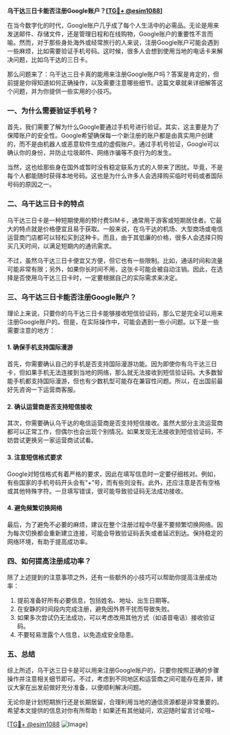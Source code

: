 **乌干达三日卡能否注册Google账户？[[TG💪+ @esim1088](https://t.me/s/esim1088)]**

在当今数字化的时代，Google账户几乎成了每个人生活中的必需品。无论是用来发送邮件、存储文件，还是管理日程和在线购物，Google账户的重要性不言而喻。然而，对于那些身处海外或经常旅行的人来说，注册Google账户可能会遇到一些麻烦，比如需要验证手机号码。这时候，很多人会想到使用当地的电话卡来解决问题，比如乌干达的三日卡。

那么问题来了：乌干达三日卡真的能用来注册Google账户吗？答案是肯定的，但前提是你得知道如何正确操作，以及需要注意哪些细节。这篇文章就来详细解答这个问题，并为你提供一些实用的小技巧。

### 一、为什么需要验证手机号？

首先，我们需要了解为什么Google要通过手机号进行验证。其实，这主要是为了保障账户的安全性。Google希望确保每一个新注册的账户都是由真实用户创建的，而不是由机器人或恶意软件生成的虚假账户。通过手机号验证，Google可以确认你的身份，并防止垃圾邮件、网络诈骗等不良行为的发生。

当然，这也给那些身在国外或暂时没有稳定联系方式的人带来了困扰。毕竟，不是每个人都能随时获得本地号码。这也是为什么许多人会选择购买临时号码或者国际号码的原因之一。

### 二、乌干达三日卡的特点

乌干达三日卡是一种短期使用的预付费SIM卡，通常用于游客或短期居住者。它最大的特点就是价格便宜且易于获取。一般来说，在乌干达的机场、大型商场或电信运营商门店都可以轻松买到这种卡。而且，由于其低廉的价格，很多人会选择只购买几天时间，以满足短期内的通讯需求。

不过，虽然乌干达三日卡便宜又方便，但它也有一些限制。比如，通话时间和流量可能非常有限；另外，如果你长时间不用，这张卡可能会被自动注销。因此，在选择是否使用乌干达三日卡时，一定要根据自己的实际需求来决定。

### 三、乌干达三日卡能否注册Google账户？

理论上来说，只要你的乌干达三日卡能够接收短信验证码，那么它是完全可以用来注册Google账户的。但是，在实际操作中，可能会遇到一些小问题。以下是一些需要注意的地方：

#### 1. 确保手机支持国际漫游

首先，你需要确认自己的手机是否支持国际漫游功能。因为即使你有乌干达三日卡，但如果手机无法连接到当地的网络，那么就无法接收到短信验证码。大多数智能手机都支持国际漫游，但也有少数机型可能存在兼容性问题。所以，在出国前最好先咨询一下运营商客服。

#### 2. 确认运营商是否支持短信接收

其次，你需要确认乌干达的电信运营商是否支持短信接收。虽然大部分主流运营商都可以正常工作，但偶尔也会出现个别情况。如果发现无法接收到短信验证码，不妨尝试更换另一家运营商试试看。

#### 3. 注意短信格式要求

Google对短信格式有着严格的要求，因此在填写信息时一定要仔细核对。例如，有些国家的手机号码开头会有“+”号，而有些则没有。此外，还应注意是否有空格或其他特殊字符。一旦填写错误，很可能导致验证码无法成功接收。

#### 4. 避免频繁切换网络

最后，为了避免不必要的麻烦，建议在整个注册过程中尽量不要频繁切换网络。因为每次切换都会重新建立连接，可能会导致验证码丢失或者延迟到达。保持稳定的网络环境，有助于提高成功率。

### 四、如何提高注册成功率？

除了上述提到的注意事项之外，还有一些额外的小技巧可以帮助你提高注册成功率：

1. 提前准备好所有必要信息，包括姓名、地址、出生日期等。
2. 在安静的时间段内完成注册，避免因外界干扰而导致失败。
3. 如果多次尝试仍无法成功，可以考虑改用其他方式（如语音电话）接收验证码。
4. 不要轻易泄露个人信息，以免造成安全隐患。

### 五、总结

综上所述，乌干达三日卡是可以用来注册Google账户的，只要你按照正确的步骤操作并注意相关细节即可。不过，考虑到不同地区和运营商之间可能存在差异，建议大家在出发前做好充分准备，以便顺利解决问题。

无论你是计划短期旅行还是长期居留，合理利用当地的通信资源都是非常重要的。希望本文提供的信息对你有所帮助！如果还有其他疑问，欢迎随时留言讨论哦~

[[TG💪+ @esim1088](https://t.me/s/esim1088) ![Image](https://i.postimg.cc/4NQfJmqS/Snipaste-2025-05-13-00-14-12.png)]